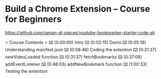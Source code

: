 # Build a Chrome Extension – Course for Beginners

<https://github.com/raman-at-pieces/youtube-bookmarker-starter-code.git>

⭐️ Course Contents ⭐️
⌨️ (0:00:00) Intro
⌨️ (0:02:15) Demo
⌨️ (0:05:18) Understanding manifest.json
⌨️ (0:08:46) Coding the extention
⌨️ (0:31:37) newVideoLoaded function
⌨️ (0:31:37) fetchBookmarks
⌨️ (0:37:08) addEventListener
⌨️ (0:48:03) addNewBookmark function
⌨️ (1:00:33) Testing the extention
